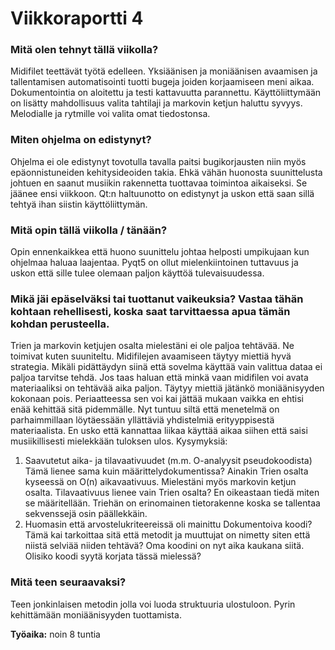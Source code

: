 # Viikkoraportti 4


### Mitä olen tehnyt tällä viikolla?

Midifilet teettävät työtä edelleen. Yksiäänisen ja moniäänisen avaamisen ja tallentamisen automatisointi tuotti bugeja joiden korjaamiseen meni aikaa. Dokumentointia on aloitettu ja testi kattavuutta parannettu.
Käyttöliittymään on lisätty mahdollisuus valita tahtilaji ja markovin ketjun haluttu syvyys. Melodialle ja rytmille voi valita omat tiedostonsa.

### Miten ohjelma on edistynyt?

Ohjelma ei ole edistynyt tovotulla tavalla paitsi bugikorjausten niin myös epäonnistuneiden kehitysideoiden takia. Ehkä vähän huonosta suunittelusta johtuen en saanut musiikin rakennetta tuottavaa toimintoa aikaiseksi. Se jäänee ensi viikkoon. Qt:n haltuunotto on edistynyt ja uskon että saan sillä tehtyä ihan siistin käyttöliittymän.

### Mitä opin tällä viikolla / tänään?

Opin ennenkaikkea että huono suunittelu johtaa helposti umpikujaan kun ohjelmaa haluaa laajentaa. Pyqt5 on ollut mielenkiintoinen tuttavuus ja uskon että sille tulee olemaan paljon käyttöä tulevaisuudessa.

### Mikä jäi epäselväksi tai tuottanut vaikeuksia? Vastaa tähän kohtaan rehellisesti, koska saat tarvittaessa apua tämän kohdan perusteella.

Trien ja markovin ketjujen osalta mielestäni ei ole paljoa tehtävää. Ne toimivat kuten suuniteltu. Midifilejen avaamiseen täytyy miettiä hyvä strategia. Mikäli pidättäydyn siinä että sovelma käyttää vain valittua dataa ei paljoa tarvitse tehdä. Jos taas haluan että minkä vaan midifilen voi avata materiaaliksi on tehtävää aika paljon. Täytyy miettiä jätänkö moniäänisyyden kokonaan pois. Periaatteessa sen voi kai jättää mukaan vaikka en ehtisi enää kehittää sitä pidemmälle. Nyt tuntuu siltä että menetelmä on parhaimmillaan löytäessään yllättäviä yhdistelmiä erityyppisestä materiaalista. En usko että kannattaa liikaa käyttää aikaa siihen että saisi musiikillisesti mielekkään tuloksen ulos.
Kysymyksiä:
1. Saavutetut aika- ja tilavaativuudet (m.m. O-analyysit pseudokoodista) Tämä lienee sama kuin määrittelydokumentissa? Ainakin Trien osalta kyseessä on O(n) aikavaativuus. Mielestäni myös markovin ketjun osalta. Tilavaativuus lienee vain Trien osalta? En oikeastaan tiedä miten se määritellään. Triehän on erinomainen tietorakenne koska se tallentaa sekvenssejä osin päällekkäin.
2. Huomasin että arvostelukriteereissä oli mainittu Dokumentoiva koodi? Tämä kai tarkoittaa sitä että metodit ja muuttujat on nimetty siten että niistä selviää niiden tehtävä? Oma koodini on nyt aika kaukana siitä. Olisiko koodi syytä korjata tässä mielessä?

### Mitä teen seuraavaksi?

Teen jonkinlaisen metodin jolla voi luoda struktuuria ulostuloon. Pyrin kehittämään moniäänisyyden tuottamista.

**Työaika:** noin 8 tuntia

